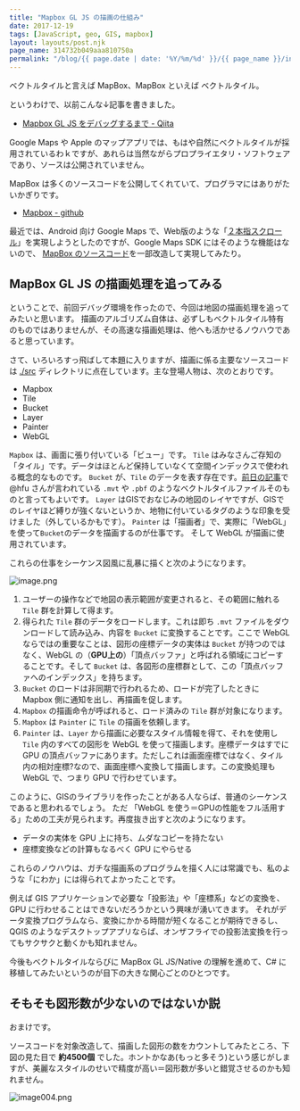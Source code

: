 ```yaml
---
title: "Mapbox GL JS の描画の仕組み"
date: 2017-12-19
tags: [JavaScript, geo, GIS, mapbox]
layout: layouts/post.njk
page_name: 314732b049aaa810750a
permalink: "/blog/{{ page.date | date: '%Y/%m/%d' }}/{{ page_name }}/index.html"
---
```

ベクトルタイルと言えば MapBox、MapBox といえば ベクトルタイル。

<!--more-->

というわけで、以前こんな↓記事を書きました。

* [Mapbox GL JS をデバッグするまで - Qiita](https://qiita.com/amay077/items/5b2cbde9e06184166f35)

Google Maps や Apple のマップアプリでは、もはや自然にベクトルタイルが採用されているわｋですが、あれらは当然ながらプロプライエタリ・ソフトウェアであり、ソースは公開されていません。

MapBox は多くのソースコードを公開してくれていて、プログラマにはありがたいかぎりです。

* [Mapbox - github](https://github.com/mapbox)

最近では、Android 向け Google Maps で、Web版のような「[２本指スクロール](http://appllio.com/google-maps-embedded-two-fingers-touch-scroll)」を実現しようとしたのですが、Google Maps SDK にはそのような機能はないので、 [MapBox のソースコード](https://github.com/mapbox/mapbox-gl-native/tree/master/platform/android/MapboxGLAndroidSDK/src/main/java/com/almeros/android/multitouch/gesturedetectors)を一部改造して実現してみたり。

## MapBox GL JS の描画処理を追ってみる

ということで、前回デバッグ環境を作ったので、今回は地図の描画処理を追ってみたいと思います。
描画のアルゴリズム自体は、必ずしもベクトルタイル特有のものではありませんが、その高速な描画処理は、他へも活かせるノウハウであると思っています。

さて、いろいろすっ飛ばして本題に入りますが、描画に係る主要なソースコードは [./src](https://github.com/mapbox/mapbox-gl-js/tree/master/src) ディレクトリに点在しています。主な登場人物は、次のとおりです。

* Mapbox
* Tile
* Bucket
* Layer
* Painter
* WebGL

``Mapbox`` は、画面に張り付いている「ビュー」です。
``Tile`` はみなさんご存知の「タイル」です。データはほとんど保持していなくて空間インデックスで使われる概念的なものです。
``Bucket`` が、``Tile`` のデータを表す存在です。[前日の記事](https://qiita.com/hfu/items/69fbe24be92654f634da)で @hfu さんが言われている ``.mvt`` や ``.pbf`` のようなベクトルタイルファイルそのものと言ってもよいです。
``Layer`` はGISでおなじみの地図のレイヤですが、GISでのレイヤほど縛りが強くないというか、地物に付いているタグのような印象を受けました（外しているかもです）。
``Painter`` は「描画者」で、実際に「WebGL」を使って``Bucket``のデータを描画するのが仕事です。
そして WebGL が描画に使用されています。

これらの仕事をシーケンス図風に乱暴に描くと次のようになります。

![image.png](https://qiita-image-store.s3.amazonaws.com/0/8227/2b056303-f802-4eee-6316-9753d5ae41dd.png)

1. ユーザーの操作などで地図の表示範囲が変更されると、その範囲に触れる ``Tile`` 群を計算して得ます。
2. 得られた ``Tile`` 群のデータをロードします。これは即ち ``.mvt`` ファイルをダウンロードして読み込み、内容を ``Bucket`` に変換することです。ここで WebGL ならではの重要なことは、図形の座標データの実体は ``Bucket`` が持つのではなく、WebGL の（**GPU上の**）「頂点バッファ」と呼ばれる領域にコピーすることです。そして ``Bucket`` は、各図形の座標群として、この「頂点バッファへのインデックス」を持ちます。 
3. ``Bucket`` のロードは非同期で行われるため、ロードが完了したときに Mapbox 側に通知を出し、再描画を促します。
4. ``Mapbox`` の描画命令が呼ばれると、ロード済みの ``Tile`` 群が対象になります。
5. ``Mapbox`` は ``Painter`` に ``Tile`` の描画を依頼します。
6. ``Painter`` は、``Layer`` から描画に必要なスタイル情報を得て、それを使用し ``Tile`` 内のすべての図形を WebGL を使って描画します。座標データはすでに GPU の頂点バッファにあります。ただしこれは画面座標ではなく、タイル内の相対座標?なので、画面座標へ変換して描画します。この変換処理も WebGL で、つまり GPU で行わせています。

このように、GISのライブラリを作ったことがある人ならば、普通のシーケンスであると思われるでしょう。
ただ 「WebGL を使う＝GPUの性能をフル活用する」ための工夫が見られます。再度抜き出すと次のようになります。

* データの実体を GPU 上に持ち、ムダなコピーを持たない
* 座標変換などの計算もなるべく GPU にやらせる

これらのノウハウは、ガチな描画系のプログラムを描く人には常識でも、私のような「にわか」には得られてよかったことです。

例えば GIS アプリケーションで必要な「投影法」や「座標系」などの変換を、GPU に行わせることはできないだろうかという興味が湧いてきます。
それがデータ変換プログラムなら、変換にかかる時間が短くなることが期待できるし、QGIS のようなデスクトップアプリならば、オンザフライでの投影法変換を行ってもサクサクと動くかも知れません。

今後もベクトルタイルならびに MapBox GL JS/Native の理解を進めて、C# に移植してみたいというのが目下の大きな関心ごとのひとつです。

## そもそも図形数が少ないのではないか説

おまけです。

ソースコードを対象改造して、描画した図形の数をカウントしてみたところ、下図の見た目で **約4500個** でした。ホントかなあ(もっと多そう)という感じがしますが、美麗なスタイルのせいで精度が高い＝図形数が多いと錯覚させるのかも知れません。

![image004.png](https://qiita-image-store.s3.amazonaws.com/0/8227/aeb62af8-6a9c-1bc6-c9c7-8a60d27a6f7b.png)
